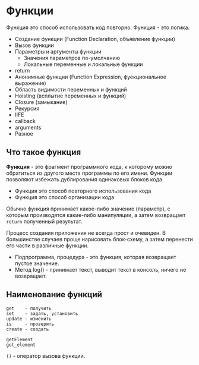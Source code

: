 # Функции
Функция это споcоб использовать код повторно. Функция - это логика.

- Создание функции (Function Declaration, объявление функции)
- Вызов функции
- Параметры и аргументы функции
    - Значения параметров по-умолчанию
    - Локальные переменные и локальные функции
- return
- Анонимные функции (Function Expression, фуекциональное выражение)
- Область видимости переменных и функций
- Hoisting (всплытие переменных и функций)
- Closure (замыкание)
- Рекурсия
- IIFE
- callback
- arguments
- Разное

## Что такое функция
**Функция** - это фрагмент программного кода, к которому можно обратиться из другого места программы по его имени. Функции позволяют избежать дублирования одинаковых блоков кода.

- Функция это способ повторного использования кода
- Функция это способ организации кода

Обычно функция принимает какое-либо значение (параметр), с которым производятся какие-либо манипуляции, а затем возвращает `return` полученный результат.

Процесс создания приложения не всегда прост и очевиден. В большинстве случаев проще нарисовать блок-схему, а затем перенести его части в различные функции.

- Подпрограмма, процедура - это функция, которая возвращает пустое значение.
- Метод log() - принимает текст, выводит текст в консоль, ничего не возвращает.

## Наименование функций
    get    - получить
    set    - задать, установить
    update - изменить
    is     - проверить
    create - создать

    getElement
    get_element

`()` - оператор вызова функции.
